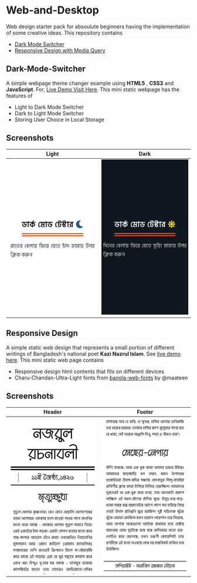# Web-and-Desktop
Web design starter pack for absoulute beginners having the implementation of some creative ideas. This repository contains
- [Dark Mode Switcher](#Dark-Mode-Switcher)
- [Responsive Design with Media Query](#Responsive-Design)


## Dark-Mode-Switcher

A simple webpage theme changer example using **HTML5** , **CSS3**  and **JavaScript**. For,  [Live Demo Visit Here](https://shunjid.github.io/web-and-desktop/dark-mode-switcher/). This mini static webpage has the features of

- Light to Dark Mode Switcher
- Dark to Light Mode Switcher
- Storing User Choice in Local Storage

## Screenshots

Light             |  Dark
:-------------------------:|:-------------------------:
![Light Image](https://github.com/shunjid/web-and-desktop/blob/master/dark-mode-switcher/images/light.png)  |  ![Dark Image](https://github.com/shunjid/web-and-desktop/blob/master/dark-mode-switcher/images/dark.png)

## Responsive Design

A simple static web design that represents a small portion of different writings of Bangladesh's national poet **Kazi Nazrul Islam**. See [live demo here](https://shunjid.github.io/web-and-desktop/responsive-design/). This mini static web page contains

- Responsive design html contents that fits on different devices
- Charu-Chandan-Ultra-Light fonts from [bangla-web-fonts](https://github.com/maateen/bangla-web-fonts) by @maateen

## Screenshots

Header             |  Footer
:-------------------------:|:-------------------------:
![Header](https://github.com/shunjid/web-and-desktop/blob/master/responsive-design/img/part1.png)  |  ![Footer](https://github.com/shunjid/web-and-desktop/blob/master/responsive-design/img/part2.png)


